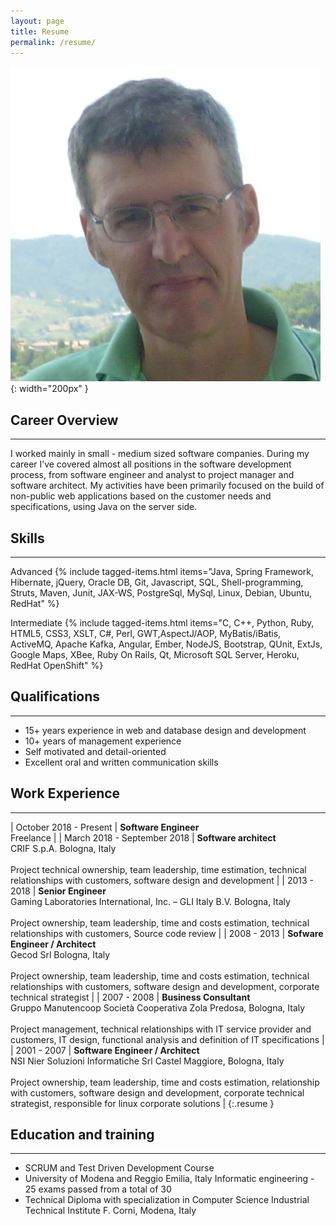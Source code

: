 ```yaml
---
layout: page
title: Resume
permalink: /resume/
---
```

![Sergio Moretti](/assets/me.jpg 'Sergio Moretti'){: width="200px" }

## Career Overview
---
I worked mainly in small - medium sized software companies. During my career I’ve covered almost all positions in the software development process, from software engineer and analyst to project manager and software architect. 
My activities have been primarily focused on the build of non-public web applications based on the customer needs and specifications, using Java on the server side.


## Skills
---
Advanced
{% include tagged-items.html items="Java, Spring Framework, Hibernate, jQuery, Oracle DB, Git, Javascript, SQL, Shell-programming, Struts, Maven, Junit, JAX-WS, PostgreSql, MySql, Linux, Debian, Ubuntu, RedHat" %}

Intermediate
{% include tagged-items.html items="C, C++, Python, Ruby, HTML5, CSS3, XSLT, C#, Perl, GWT,AspectJ/AOP, MyBatis/iBatis, ActiveMQ, Apache Kafka, Angular, Ember, NodeJS, Bootstrap, QUnit, ExtJs, Google Maps, XBee, Ruby On Rails, Qt, Microsoft SQL Server, Heroku, RedHat OpenShift" %}


## Qualifications
---
* 15+ years experience in web and database design and development
* 10+ years of management experience
* Self motivated and detail-oriented
* Excellent oral and written communication skills


## Work Experience
---

| October 2018 - Present | **Software Engineer** <br /> Freelance |
| March 2018 - September 2018 | **Software architect** <br /> CRIF S.p.A. Bologna, Italy <br /> <br /> Project technical ownership, team leadership, time estimation, technical relationships with customers, software design and development |
| 2013 - 2018 | **Senior Engineer** <br /> Gaming Laboratories International, Inc. – GLI Italy B.V. Bologna, Italy <br /> <br /> Project ownership, team leadership, time and costs estimation, technical relationships with customers, Source code review |
| 2008 - 2013 | **Sofware Engineer / Architect** <br /> Gecod Srl Bologna, Italy <br /> <br /> Project ownership, team leadership, time and costs estimation, technical relationships with customers, software design and development, corporate technical strategist |
| 2007 - 2008 | **Business Consultant** <br /> Gruppo Manutencoop Società Cooperativa Zola Predosa, Bologna, Italy <br /> <br /> Project management, technical relationships with IT service provider and customers, IT design, functional analysis and definition of IT specifications |
| 2001 - 2007 | **Software Engineer / Architect** <br /> NSI Nier Soluzioni Informatiche Srl Castel Maggiore, Bologna, Italy <br /> <br /> Project ownership, team leadership, time and costs estimation, relationship with customers, software design and development, corporate technical strategist, responsible for linux corporate solutions |
{:.resume }

##  Education and training
---
* SCRUM and Test Driven Development Course
* University of Modena and Reggio Emilia, Italy
Informatic engineering - 25 exams passed from a total of 30
* Technical Diploma with specialization in Computer Science
Industrial Technical Institute F. Corni, Modena, Italy
